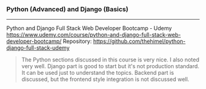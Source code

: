 
### Python (Advanced) and Django (Basics)
--------------------------------------------------
Python and Django Full Stack Web Developer Bootcamp - Udemy
https://www.udemy.com/course/python-and-django-full-stack-web-developer-bootcamp/
Repository: https://github.com/thehimel/python-django-full-stack-udemy

> The Python sections discussed in this course is very nice. I also noted very well. Django part is good to start but it's not production standard. It can be used just to understand the topics. Backend part is discussed, but the frontend style integration is not discussed well.

